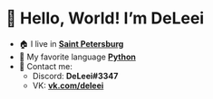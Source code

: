 # **👋 Hello, World! I’m DeLeei**
- :house: I live in **[Saint Petersburg](https://en.wikipedia.org/wiki/Saint_Petersburg)**
- :snake: My favorite language **[Python](https://en.wikipedia.org/wiki/Python_(programming_language))**
- :speech_balloon: Contact me: 
  - Discord: **DeLeei#3347**
  - VK: **[vk.com/deleei](https://vk.com/deleei)**
